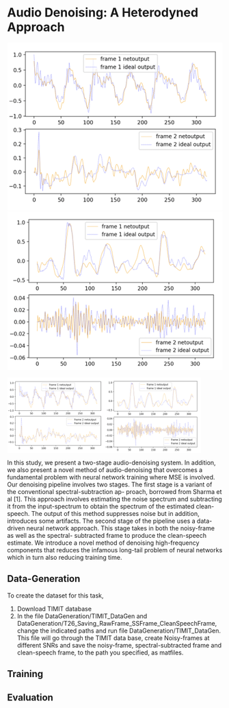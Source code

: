 # Audio Denoising: A Heterodyned Approach
![alt text](Miscellaneous/Plot_1.png)
![alt text](Miscellaneous/Plot_2.png)

<div style="display:flex;">
    <img src="Miscellaneous/Plot_1.png" alt="Figure 1" style="width:45%;">
    <img src="Miscellaneous/Plot_2.png" alt="Figure 2" style="width:45%;">
</div>

In this study, we present a two-stage audio-denoising system. In addition, we also present a novel method of audio-denoising that overcomes a fundamental problem with neural network training where MSE is involved. Our denoising pipeline involves two stages. The first stage is a variant of the conventional spectral-subtraction ap- proach, borrowed from Sharma et al [1]. This approach involves estimating the noise spectrum and subtracting it from the input-spectrum to obtain the spectrum of the estimated clean-speech. The output of this method suppresses noise but in addition, introduces some artifacts. The second stage of the pipeline uses a data-driven neural network approach. This stage takes in both the noisy-frame as well as the spectral- subtracted frame to produce the clean-speech estimate. We introduce a novel method of denoising high-frequency components that reduces the infamous long-tail problem of neural networks which in turn also reducing training time.

## Data-Generation
To create the dataset for this task, 
1. Download TIMIT database
2. In the file DataGeneration/TIMIT_DataGen and DataGeneration/T26_Saving_RawFrame_SSFrame_CleanSpeechFrame, change the indicated paths and run file DataGeneration/TIMIT_DataGen. This file will go through the TIMIT data base, create Noisy-frames at different SNRs and save the noisy-frame, spectral-subtracted frame and clean-speech frame, to the path you specified, as matfiles.

## Training

## Evaluation

